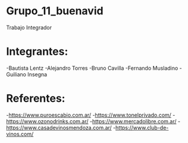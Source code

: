 # Grupo_11_buenavid
Trabajo Integrador

# Integrantes:
-Bautista Lentz
-Alejandro Torres
-Bruno Cavilla
-Fernando Musladino
-Guiliano Insegna 


# Referentes:
-https://www.puroescabio.com.ar/
-https://www.tonelprivado.com/
-https://www.ozonodrinks.com.ar/
-https://www.mercadolibre.com.ar/
-https://www.casadevinosmendoza.com.ar/
-https://www.club-de-vinos.com/
